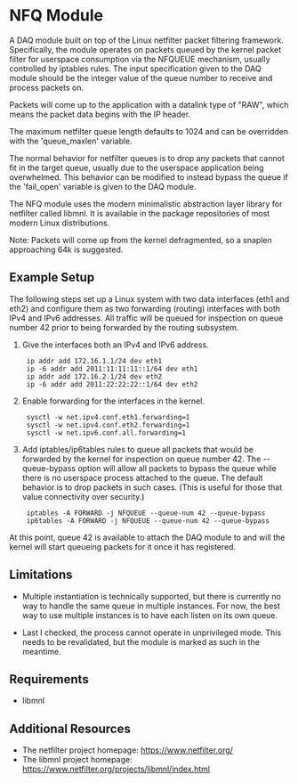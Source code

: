 NFQ Module
==========

A DAQ module built on top of the Linux netfilter packet filtering framework.
Specifically, the module operates on packets queued by the kernel packet filter
for userspace consumption via the NFQUEUE mechanism, usually controlled by
iptables rules.  The input specification given to the DAQ module should be the
integer value of the queue number to receive and process packets on.

Packets will come up to the application with a datalink type of "RAW", which
means the packet data begins with the IP header.

The maximum netfilter queue length defaults to 1024 and can be overridden with
the 'queue_maxlen' variable.

The normal behavior for netfilter queues is to drop any packets that cannot fit
in the target queue, usually due to the userspace application being overwhelmed.
This behavior can be modified to instead bypass the queue if the 'fail_open'
variable is given to the DAQ module.

The NFQ module uses the modern minimalistic abstraction layer library for
netfilter called libmnl.  It is available in the package repositories of most
modern Linux distributions.

Note: Packets will come up from the kernel defragmented, so a snaplen
approaching 64k is suggested.

Example Setup
-------------

The following steps set up a Linux system with two data interfaces (eth1 and
eth2) and configure them as two forwarding (routing) interfaces with both IPv4
and IPv6 addresses.  All traffic will be queued for inspection on queue number
42 prior to being forwarded by the routing subsystem.

1. Give the interfaces both an IPv4 and IPv6 address.

        ip addr add 172.16.1.1/24 dev eth1
        ip -6 addr add 2011:11:11:11::1/64 dev eth1
        ip addr add 172.16.2.1/24 dev eth2
        ip -6 addr add 2011:22:22:22::1/64 dev eth2

2. Enable forwarding for the interfaces in the kernel.

        sysctl -w net.ipv4.conf.eth1.forwarding=1
        sysctl -w net.ipv4.conf.eth2.forwarding=1
        sysctl -w net.ipv6.conf.all.forwarding=1

3. Add iptables/ip6tables rules to queue all packets that would be forwarded by
the kernel for inspection on queue number 42.  The --queue-bypass option will
allow all packets to bypass the queue while there is no userspace process
attached to the queue.  The default behavior is to drop packets in such cases.
(This is useful for those that value connectivity over security.)

        iptables -A FORWARD -j NFQUEUE --queue-num 42 --queue-bypass
        ip6tables -A FORWARD -j NFQUEUE --queue-num 42 --queue-bypass

At this point, queue 42 is available to attach the DAQ module to and will the
kernel will start queueing packets for it once it has registered.

Limitations
-----------

* Multiple instantiation is technically supported, but there is currently no
way to handle the same queue in multiple instances.  For now, the best way to
use multiple instances is to have each listen on its own queue.

* Last I checked, the process cannot operate in unprivileged mode.  This needs
to be revalidated, but the module is marked as such in the meantime.

Requirements
------------
* libmnl

Additional Resources
--------------------

* The netfilter project homepage: <https://www.netfilter.org/>
* The libmnl project homepage: <https://www.netfilter.org/projects/libmnl/index.html>
